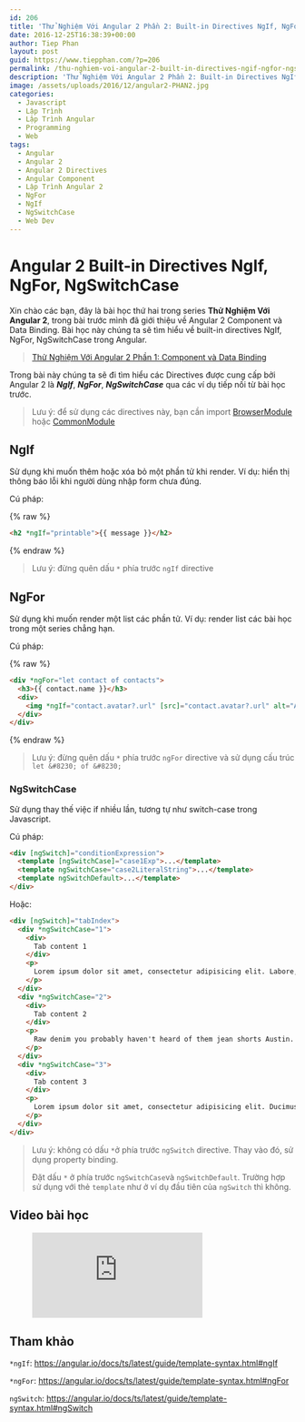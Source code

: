 ```yaml
---
id: 206
title: 'Thử Nghiệm Với Angular 2 Phần 2: Built-in Directives NgIf, NgFor, NgSwitchCase'
date: 2016-12-25T16:38:39+00:00
author: Tiep Phan
layout: post
guid: https://www.tiepphan.com/?p=206
permalink: /thu-nghiem-voi-angular-2-built-in-directives-ngif-ngfor-ngswitchcase/
description: 'Thử Nghiệm Với Angular 2 Phần 2: Built-in Directives NgIf, NgFor, NgSwitchCase'
image: /assets/uploads/2016/12/angular2-PHAN2.jpg
categories:
  - Javascript
  - Lập Trình
  - Lập Trình Angular
  - Programming
  - Web
tags:
  - Angular
  - Angular 2
  - Angular 2 Directives
  - Angular Component
  - Lập Trình Angular 2
  - NgFor
  - NgIf
  - NgSwitchCase
  - Web Dev
---
```


# Angular 2 Built-in Directives NgIf, NgFor, NgSwitchCase

Xin chào các bạn, đây là bài học thứ hai trong series **Thử Nghiệm Với Angular 2**, trong bài trước mình đã giới thiệu về Angular 2 Component và Data Binding. Bài học này chúng ta sẽ tìm hiểu về built-in directives NgIf, NgFor, NgSwitchCase trong Angular.

<blockquote>
  <p>
    <a href="/thu-nghiem-voi-angular-2-component-va-data-binding/">Thử Nghiệm Với Angular 2 Phần 1: Component và Data Binding</a>
  </p>
</blockquote>



Trong bài này chúng ta sẽ đi tìm hiểu các Directives được cung cấp bởi Angular 2 là **_NgIf_**, **_NgFor_**, **_NgSwitchCase_** qua các ví dụ tiếp nối từ bài học trước.

> Lưu ý: để sử dụng các directives này, bạn cần import <a href="https://angular.io/docs/ts/latest/api/platform-browser/index/BrowserModule-class.html" target="_blank">BrowserModule</a> hoặc <a href="https://angular.io/docs/ts/latest/api/common/index/CommonModule-class.html" target="_blank">CommonModule</a>

## NgIf

Sử dụng khi muốn thêm hoặc xóa bỏ một phần tử khi render. Ví dụ: hiển thị thông báo lỗi khi người dùng nhập form chưa đúng.

Cú pháp:

{% raw %}
```html
<h2 *ngIf="printable">{{ message }}</h2>
```
{% endraw %}

> Lưu ý: đừng quên dấu `*` phía trước `ngIf` directive

## NgFor

Sử dụng khi muốn render một list các phần tử. Ví dụ: render list các bài học trong một series chẳng hạn.

Cú pháp:

{% raw %}
```html
<div *ngFor="let contact of contacts">
  <h3>{{ contact.name }}</h3>
  <div>
    <img *ngIf="contact.avatar?.url" [src]="contact.avatar?.url" alt="Avatar of {{ contact.name }}">
  </div>
</div>
```
{% endraw %}

> Lưu ý: đừng quên dấu `*` phía trước `ngFor` directive và sử dụng cấu trúc `let &#8230; of &#8230;`

### NgSwitchCase

Sử dụng thay thế việc if nhiều lần, tương tự như switch-case trong Javascript.

Cú pháp:

```html
<div [ngSwitch]="conditionExpression">
  <template [ngSwitchCase]="case1Exp">...</template>
  <template ngSwitchCase="case2LiteralString">...</template>
  <template ngSwitchDefault>...</template>
</div>
```

Hoặc:

```html
<div [ngSwitch]="tabIndex">
  <div *ngSwitchCase="1">
    <div>
      Tab content 1
    </div>
    <p>
      Lorem ipsum dolor sit amet, consectetur adipisicing elit. Labore, rerum.
    </p>
  </div>
  <div *ngSwitchCase="2">
    <div>
      Tab content 2
    </div>
    <p>
      Raw denim you probably haven't heard of them jean shorts Austin. Nesciunt tofu stumptown aliqua, retro synth master cleanse. Mustache cliche tempor, williamsburg carles vegan helvetica. Reprehenderit butcher retro keffiyeh dreamcatcher synth. Cosby sweater eu banh mi, qui irure terry richardson ex squid. Aliquip placeat salvia cillum iphone. Seitan aliquip quis cardigan american apparel, butcher voluptate nisi qui.
    </p>
  </div>
  <div *ngSwitchCase="3">
    <div>
      Tab content 3
    </div>
    <p>
      Lorem ipsum dolor sit amet, consectetur adipisicing elit. Ducimus a sequi cupiditate accusantium vitae impedit eum illo voluptatem neque, nisi.
    </p>
  </div>
</div>
```

> Lưu ý: không có dấu `*`ở phía trước `ngSwitch` directive. Thay vào đó, sử dụng property binding.
> 
> Đặt dấu `*` ở phía trước `ngSwitchCase`và `ngSwitchDefault`. Trường hợp sử dụng với thẻ `template` như ở ví dụ đầu tiên của `ngSwitch` thì không.

## Video bài học

<figure class="video_container">
  <iframe src="https://www.youtube.com/embed/KxvyaY2OY6s" frameborder="0" allowfullscreen="true"> </iframe>
</figure>

## Tham khảo

`*ngIf`: <a href="https://angular.io/docs/ts/latest/guide/template-syntax.html#ngIf" target="_blank">https://angular.io/docs/ts/latest/guide/template-syntax.html#ngIf</a>

`*ngFor`: <a href="https://angular.io/docs/ts/latest/guide/template-syntax.html#ngFor" target="_blank">https://angular.io/docs/ts/latest/guide/template-syntax.html#ngFor</a>

`ngSwitch`: <a href="https://angular.io/docs/ts/latest/guide/template-syntax.html#ngSwitch" target="_blank">https://angular.io/docs/ts/latest/guide/template-syntax.html#ngSwitch</a>